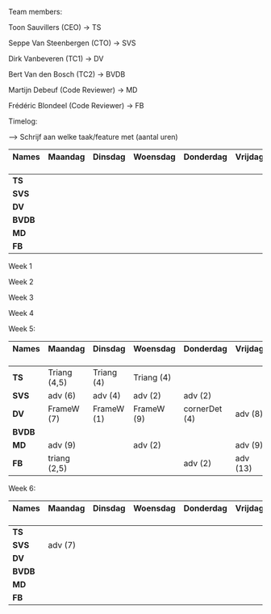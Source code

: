 Team members:

Toon Sauvillers (CEO) -> TS

Seppe Van Steenbergen (CTO) -> SVS

Dirk Vanbeveren (TC1) -> DV

Bert Van den Bosch (TC2) -> BVDB

Martijn Debeuf (Code Reviewer) -> MD

Frédéric Blondeel (Code Reviewer) -> FB

Timelog:

--> Schrijf aan welke taak/feature met (aantal uren)

| Names &nbsp; &nbsp; &nbsp; &nbsp;| Maandag &nbsp; &nbsp; &nbsp; &nbsp;| Dinsdag &nbsp; &nbsp; &nbsp; &nbsp;| Woensdag &nbsp; &nbsp; &nbsp; &nbsp;| Donderdag &nbsp; &nbsp; &nbsp; &nbsp;| Vrijdag &nbsp; &nbsp; &nbsp; &nbsp;| Zaterdag &nbsp; &nbsp; &nbsp; &nbsp;| Zondag &nbsp; &nbsp; &nbsp; &nbsp;|
|--------------------|----------------------|----------------------|----------------------|----------------------|----------------------|----------------------|----------------------|
|**TS**              |                      |                      |                      |                      |                      |                      |                      |
|**SVS**             |                      |                      |                      |                      |                      |                      |                      |
|**DV**              |                      |                      |                      |                      |                      |                      |                      |
|**BVDB**            |                      |                      |                      |                      |                      |                      |                      |
|**MD**              |                      |                      |                      |                      |                      |                      |                      |
|**FB**              |                      |                      |                      |                      |                      |                      |                      |

Week 1

Week 2

Week 3

Week 4

Week 5:

| Names &nbsp; &nbsp; &nbsp; &nbsp;| Maandag &nbsp; &nbsp; &nbsp; &nbsp;| Dinsdag &nbsp; &nbsp; &nbsp; &nbsp;| Woensdag &nbsp; &nbsp; &nbsp; &nbsp;| Donderdag &nbsp; &nbsp; &nbsp; &nbsp;| Vrijdag &nbsp; &nbsp; &nbsp; &nbsp;| Zaterdag &nbsp; &nbsp; &nbsp; &nbsp;| Zondag &nbsp; &nbsp; &nbsp; &nbsp;|
|--------------------|----------------------|----------------------|----------------------|----------------------|----------------------|----------------------|----------------------|
|**TS**              | Triang (4,5)         | Triang (4)           | Triang (4)           |                      |                      |                      |                      |
|**SVS**             | adv (6)              | adv (4)              | adv (2)              | adv (2)              |                      | adv (7)              | adv (9)              |
|**DV**              | FrameW (7)           | FrameW (1)           | FrameW (9)           | cornerDet (4)        | adv (8)              | adv (7)              | adv (1)              |
|**BVDB**            |                      |                      |                      |                      |                      |                      |                      |
|**MD**              | adv (9)              |                      | adv (2)              |                      | adv (9)              | adv (8)              |                      |
|**FB**              | triang (2,5)         |                      |                      | adv (2)              | adv (13)             |                      |                      |

Week 6:

| Names &nbsp; &nbsp; &nbsp; &nbsp;| Maandag &nbsp; &nbsp; &nbsp; &nbsp;| Dinsdag &nbsp; &nbsp; &nbsp; &nbsp;| Woensdag &nbsp; &nbsp; &nbsp; &nbsp;| Donderdag &nbsp; &nbsp; &nbsp; &nbsp;| Vrijdag &nbsp; &nbsp; &nbsp; &nbsp;| Zaterdag &nbsp; &nbsp; &nbsp; &nbsp;| Zondag &nbsp; &nbsp; &nbsp; &nbsp;|
|--------------------|----------------------|----------------------|----------------------|----------------------|----------------------|----------------------|----------------------|
|**TS**              |                      |                      |                      |                      |                      |                      |                      |
|**SVS**             | adv (7)              |                      |                      |                      |                      |                      |                      |
|**DV**              |                      |                      |                      |                      |                      |                      |                      |
|**BVDB**            |                      |                      |                      |                      |                      |                      |                      |
|**MD**              |                      |                      |                      |                      |                      |                      |                      |
|**FB**              |                      |                      |                      |                      |                      |                      |                      |
